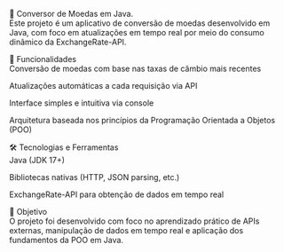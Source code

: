 💱 Conversor de Moedas em Java.<br>
Este projeto é um aplicativo de conversão de moedas desenvolvido em Java, com foco em atualizações em tempo real por meio do consumo dinâmico da ExchangeRate-API.

🧩 Funcionalidades<br>
Conversão de moedas com base nas taxas de câmbio mais recentes<br>

Atualizações automáticas a cada requisição via API<br>

Interface simples e intuitiva via console<br>

Arquitetura baseada nos princípios da Programação Orientada a Objetos (POO)<br>

🛠️ Tecnologias e Ferramentas<br>
Java (JDK 17+)<br>

Bibliotecas nativas (HTTP, JSON parsing, etc.)<br>

ExchangeRate-API para obtenção de dados em tempo real<br>

🎯 Objetivo<br>
O projeto foi desenvolvido com foco no aprendizado prático de APIs externas, manipulação de dados em tempo real e aplicação dos fundamentos da POO em Java.

